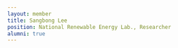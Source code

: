 ```yaml
---
layout: member
title: Sangbong Lee
position: National Renewable Energy Lab., Researcher
alumni: true
---
```

